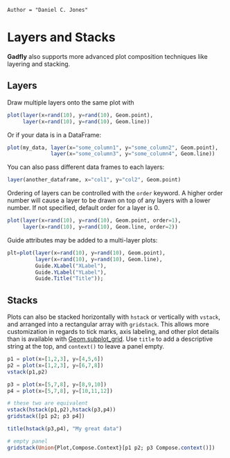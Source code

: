 ```@meta
Author = "Daniel C. Jones"
```

# Layers and Stacks

**Gadfly** also supports more advanced plot composition techniques like layering
and stacking.

## Layers

Draw multiple layers onto the same plot with

```julia
plot(layer(x=rand(10), y=rand(10), Geom.point),
     layer(x=rand(10), y=rand(10), Geom.line))
```

Or if your data is in a DataFrame:

```julia
plot(my_data, layer(x="some_column1", y="some_column2", Geom.point),
              layer(x="some_column3", y="some_column4", Geom.line))
```

You can also pass different data frames to each layers:

```julia
layer(another_dataframe, x="col1", y="col2", Geom.point)
```

Ordering of layers can be controlled with the `order` keyword. A higher order
number will cause a layer to be drawn on top of any layers with a lower number.
If not specified, default order for a layer is 0.

```julia
plot(layer(x=rand(10), y=rand(10), Geom.point, order=1),
     layer(x=rand(10), y=rand(10), Geom.line, order=2))
```

Guide attributes may be added to a multi-layer plots:

```julia
plt=plot(layer(x=rand(10), y=rand(10), Geom.point),
         layer(x=rand(10), y=rand(10), Geom.line),
         Guide.XLabel("XLabel"),
         Guide.YLabel("YLabel"),
         Guide.Title("Title"));
```

## Stacks

Plots can also be stacked horizontally with `hstack` or vertically with `vstack`,
and arranged into a rectangular array with `gridstack`.
This allows more customization in regards to tick marks, axis labeling, and other
plot details than is available with [Geom.subplot_grid](@ref).  Use `title` to add
a descriptive string at the top, and `context()` to leave a panel empty.

```julia
p1 = plot(x=[1,2,3], y=[4,5,6])
p2 = plot(x=[1,2,3], y=[6,7,8])
vstack(p1,p2)

p3 = plot(x=[5,7,8], y=[8,9,10])
p4 = plot(x=[5,7,8], y=[10,11,12])

# these two are equivalent
vstack(hstack(p1,p2),hstack(p3,p4))
gridstack([p1 p2; p3 p4])

title(hstack(p3,p4), "My great data")

# empty panel
gridstack(Union{Plot,Compose.Context}[p1 p2; p3 Compose.context()])
```
